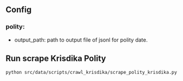 ## Config
### polity:
- output_path: path to output file of jsonl for polity date.

## Run scrape Krisdika Polity
```bash
python src/data/scripts/crawl_krisdika/scrape_polity_krisdika.py
```
